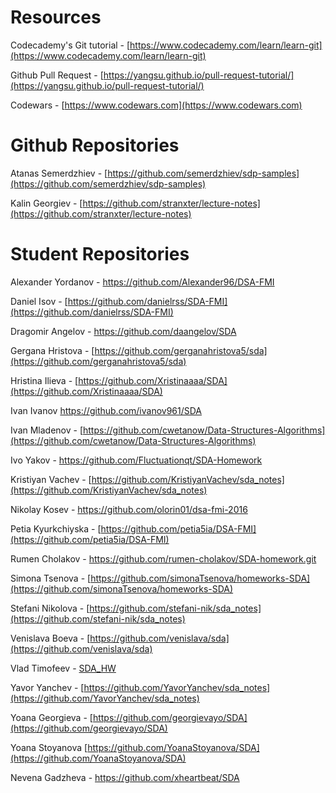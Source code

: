 # Resources

Codecademy's Git tutorial - [https://www.codecademy.com/learn/learn-git](https://www.codecademy.com/learn/learn-git)

Github Pull Request - [https://yangsu.github.io/pull-request-tutorial/](https://yangsu.github.io/pull-request-tutorial/)

Codewars - [https://www.codewars.com](https://www.codewars.com)

# Github Repositories

Atanas Semerdzhiev - [https://github.com/semerdzhiev/sdp-samples](https://github.com/semerdzhiev/sdp-samples)

Kalin Georgiev - [https://github.com/stranxter/lecture-notes](https://github.com/stranxter/lecture-notes)

# Student Repositories

Alexander Yordanov - https://github.com/Alexander96/DSA-FMI

Daniel Isov - [https://github.com/danielrss/SDA-FMI](https://github.com/danielrss/SDA-FMI)

Dragomir Angelov - https://github.com/daangelov/SDA

Gergana Hristova - [https://github.com/gerganahristova5/sda](https://github.com/gerganahristova5/sda)

Hristina Ilieva - [https://github.com/Xristinaaaa/SDA](https://github.com/Xristinaaaa/SDA)

Ivan Ivanov https://github.com/ivanov961/SDA

Ivan Mladenov - [https://github.com/cwetanow/Data-Structures-Algorithms](https://github.com/cwetanow/Data-Structures-Algorithms)

Ivo Yakov - https://github.com/Fluctuationqt/SDA-Homework

Kristiyan Vachev - [https://github.com/KristiyanVachev/sda_notes](https://github.com/KristiyanVachev/sda_notes) 

Nikolay Kosev - https://github.com/olorin01/dsa-fmi-2016

Petia Kyurkchiyska - [https://github.com/petia5ia/DSA-FMI](https://github.com/petia5ia/DSA-FMI)

Rumen Cholakov - https://github.com/rumen-cholakov/SDA-homework.git

Simona Tsenova - [https://github.com/simonaTsenova/homeworks-SDA](https://github.com/simonaTsenova/homeworks-SDA)

Stefani Nikolova - [https://github.com/stefani-nik/sda_notes](https://github.com/stefani-nik/sda_notes)

Venislava Boeva - [https://github.com/venislava/sda](https://github.com/venislava/sda)

Vlad Timofeev - [SDA_HW](https://github.com/timadevelop/SDA_HW)

Yavor Yanchev - [https://github.com/YavorYanchev/sda_notes](https://github.com/YavorYanchev/sda_notes)

Yoana Georgieva - [https://github.com/georgievayo/SDA](https://github.com/georgievayo/SDA)

Yoana Stoyanova [https://github.com/YoanaStoyanova/SDA](https://github.com/YoanaStoyanova/SDA)

Nevena Gadzheva - https://github.com/xheartbeat/SDA
